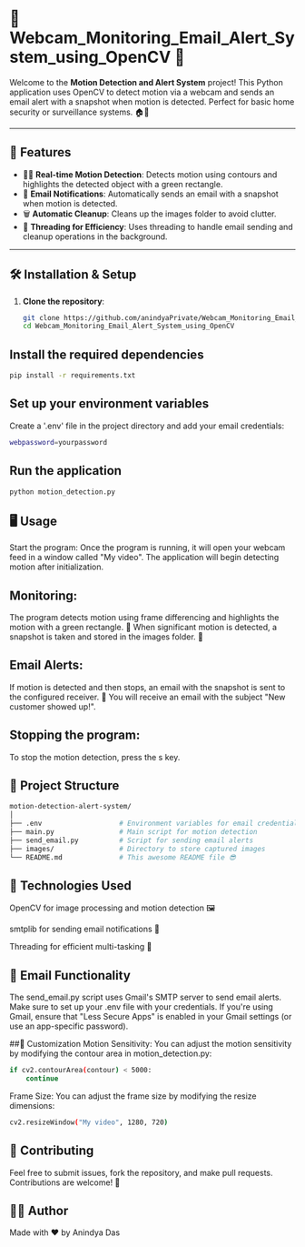 # 📸 Webcam_Monitoring_Email_Alert_System_using_OpenCV 🚨

Welcome to the **Motion Detection and Alert System** project! This Python application uses OpenCV to detect motion via a webcam and sends an email alert with a snapshot when motion is detected. Perfect for basic home security or surveillance systems. 🏠👀

---

## 🎯 Features

- 🕵️‍♂️ **Real-time Motion Detection**: Detects motion using contours and highlights the detected object with a green rectangle.
- 📧 **Email Notifications**: Automatically sends an email with a snapshot when motion is detected.
- 🗑️ **Automatic Cleanup**: Cleans up the images folder to avoid clutter.
- 🧵 **Threading for Efficiency**: Uses threading to handle email sending and cleanup operations in the background.

---

## 🛠️ Installation & Setup

1. **Clone the repository**:
   ```bash
   git clone https://github.com/anindyaPrivate/Webcam_Monitoring_Email_Alert_System_using_OpenCV.git
   cd Webcam_Monitoring_Email_Alert_System_using_OpenCV
   ```
   
## Install the required dependencies
```bash
pip install -r requirements.txt
```
## Set up your environment variables

Create a '.env' file in the project directory and add your email credentials:
```bash
webpassword=yourpassword
```
## Run the application
```bash
python motion_detection.py
```

## 🖥️ Usage
Start the program:
Once the program is running, it will open your webcam feed in a window called "My video". The application will begin detecting motion after initialization.

## Monitoring:

The program detects motion using frame differencing and highlights the motion with a green rectangle. 📐
When significant motion is detected, a snapshot is taken and stored in the images folder. 📸

## Email Alerts:

If motion is detected and then stops, an email with the snapshot is sent to the configured receiver. 📧
You will receive an email with the subject "New customer showed up!".
## Stopping the program:

To stop the motion detection, press the s key.

## 📂 Project Structure
```bash
motion-detection-alert-system/
│
├── .env                   # Environment variables for email credentials
├── main.py                # Main script for motion detection
├── send_email.py          # Script for sending email alerts
├── images/                # Directory to store captured images
└── README.md              # This awesome README file 😎
```
## 🚀 Technologies Used
OpenCV for image processing and motion detection 🖼️

smtplib for sending email notifications 💌

Threading for efficient multi-tasking 🧵

## 📧 Email Functionality
The send_email.py script uses Gmail's SMTP server to send email alerts. Make sure to set up your .env file with your credentials. If you're using Gmail, ensure that "Less Secure Apps" is enabled in your Gmail settings (or use an app-specific password).

##🔧 Customization
Motion Sensitivity: You can adjust the motion sensitivity by modifying the contour area in motion_detection.py:
```bash
if cv2.contourArea(contour) < 5000:
    continue
```
Frame Size: You can adjust the frame size by modifying the resize dimensions:
```bash
cv2.resizeWindow("My video", 1280, 720)
```

## 🤝 Contributing
Feel free to submit issues, fork the repository, and make pull requests. Contributions are welcome! 🚀

## 🧑‍💻 Author
Made with ❤️ by Anindya Das





